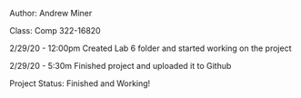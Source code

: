 
Author: Andrew Miner

Class: Comp 322-16820


2/29/20 - 12:00pm 
	Created Lab 6 folder and started working on the project

2/29/20 - 5:30m
	Finished project and uploaded it to Github

Project Status: Finished and Working!
